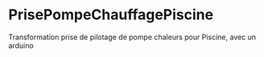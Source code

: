 # PrisePompeChauffagePiscine
Transformation prise de pilotage de pompe chaleurs pour Piscine, avec un arduino
